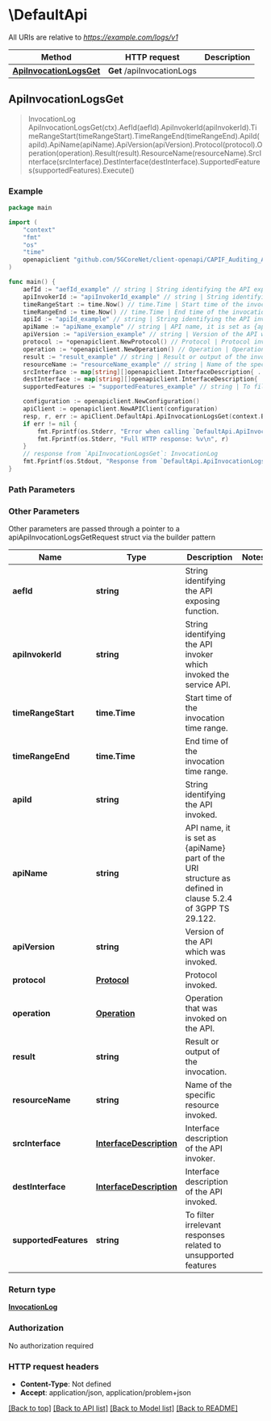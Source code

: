 # \DefaultApi

All URIs are relative to *https://example.com/logs/v1*

Method | HTTP request | Description
------------- | ------------- | -------------
[**ApiInvocationLogsGet**](DefaultApi.md#ApiInvocationLogsGet) | **Get** /apiInvocationLogs | 



## ApiInvocationLogsGet

> InvocationLog ApiInvocationLogsGet(ctx).AefId(aefId).ApiInvokerId(apiInvokerId).TimeRangeStart(timeRangeStart).TimeRangeEnd(timeRangeEnd).ApiId(apiId).ApiName(apiName).ApiVersion(apiVersion).Protocol(protocol).Operation(operation).Result(result).ResourceName(resourceName).SrcInterface(srcInterface).DestInterface(destInterface).SupportedFeatures(supportedFeatures).Execute()





### Example

```go
package main

import (
    "context"
    "fmt"
    "os"
    "time"
    openapiclient "github.com/5GCoreNet/client-openapi/CAPIF_Auditing_API"
)

func main() {
    aefId := "aefId_example" // string | String identifying the API exposing function. (optional)
    apiInvokerId := "apiInvokerId_example" // string | String identifying the API invoker which invoked the service API. (optional)
    timeRangeStart := time.Now() // time.Time | Start time of the invocation time range. (optional)
    timeRangeEnd := time.Now() // time.Time | End time of the invocation time range. (optional)
    apiId := "apiId_example" // string | String identifying the API invoked. (optional)
    apiName := "apiName_example" // string | API name, it is set as {apiName} part of the URI structure as defined in clause 5.2.4 of 3GPP TS 29.122.  (optional)
    apiVersion := "apiVersion_example" // string | Version of the API which was invoked. (optional)
    protocol := *openapiclient.NewProtocol() // Protocol | Protocol invoked. (optional)
    operation := *openapiclient.NewOperation() // Operation | Operation that was invoked on the API. (optional)
    result := "result_example" // string | Result or output of the invocation. (optional)
    resourceName := "resourceName_example" // string | Name of the specific resource invoked. (optional)
    srcInterface := map[string][]openapiclient.InterfaceDescription{ ... } // InterfaceDescription | Interface description of the API invoker. (optional)
    destInterface := map[string][]openapiclient.InterfaceDescription{ ... } // InterfaceDescription | Interface description of the API invoked. (optional)
    supportedFeatures := "supportedFeatures_example" // string | To filter irrelevant responses related to unsupported features (optional)

    configuration := openapiclient.NewConfiguration()
    apiClient := openapiclient.NewAPIClient(configuration)
    resp, r, err := apiClient.DefaultApi.ApiInvocationLogsGet(context.Background()).AefId(aefId).ApiInvokerId(apiInvokerId).TimeRangeStart(timeRangeStart).TimeRangeEnd(timeRangeEnd).ApiId(apiId).ApiName(apiName).ApiVersion(apiVersion).Protocol(protocol).Operation(operation).Result(result).ResourceName(resourceName).SrcInterface(srcInterface).DestInterface(destInterface).SupportedFeatures(supportedFeatures).Execute()
    if err != nil {
        fmt.Fprintf(os.Stderr, "Error when calling `DefaultApi.ApiInvocationLogsGet``: %v\n", err)
        fmt.Fprintf(os.Stderr, "Full HTTP response: %v\n", r)
    }
    // response from `ApiInvocationLogsGet`: InvocationLog
    fmt.Fprintf(os.Stdout, "Response from `DefaultApi.ApiInvocationLogsGet`: %v\n", resp)
}
```

### Path Parameters



### Other Parameters

Other parameters are passed through a pointer to a apiApiInvocationLogsGetRequest struct via the builder pattern


Name | Type | Description  | Notes
------------- | ------------- | ------------- | -------------
 **aefId** | **string** | String identifying the API exposing function. | 
 **apiInvokerId** | **string** | String identifying the API invoker which invoked the service API. | 
 **timeRangeStart** | **time.Time** | Start time of the invocation time range. | 
 **timeRangeEnd** | **time.Time** | End time of the invocation time range. | 
 **apiId** | **string** | String identifying the API invoked. | 
 **apiName** | **string** | API name, it is set as {apiName} part of the URI structure as defined in clause 5.2.4 of 3GPP TS 29.122.  | 
 **apiVersion** | **string** | Version of the API which was invoked. | 
 **protocol** | [**Protocol**](Protocol.md) | Protocol invoked. | 
 **operation** | [**Operation**](Operation.md) | Operation that was invoked on the API. | 
 **result** | **string** | Result or output of the invocation. | 
 **resourceName** | **string** | Name of the specific resource invoked. | 
 **srcInterface** | [**InterfaceDescription**](InterfaceDescription.md) | Interface description of the API invoker. | 
 **destInterface** | [**InterfaceDescription**](InterfaceDescription.md) | Interface description of the API invoked. | 
 **supportedFeatures** | **string** | To filter irrelevant responses related to unsupported features | 

### Return type

[**InvocationLog**](InvocationLog.md)

### Authorization

No authorization required

### HTTP request headers

- **Content-Type**: Not defined
- **Accept**: application/json, application/problem+json

[[Back to top]](#) [[Back to API list]](../README.md#documentation-for-api-endpoints)
[[Back to Model list]](../README.md#documentation-for-models)
[[Back to README]](../README.md)

